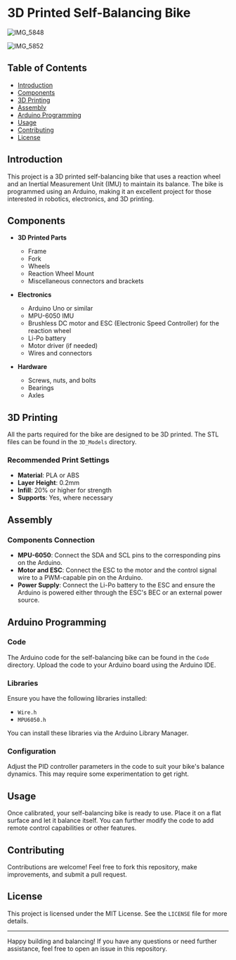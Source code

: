 # 3D Printed Self-Balancing Bike

![IMG_5848](https://github.com/user-attachments/assets/0c7321ca-4707-4bdc-8bb7-4c98a63ff7d9)

![IMG_5852](https://github.com/user-attachments/assets/1eedc93d-6ad5-421b-bca4-9a38b7f129d1)


## Table of Contents
- [Introduction](#introduction)
- [Components](#components)
- [3D Printing](#3d-printing)
- [Assembly](#assembly)
- [Arduino Programming](#arduino-programming)
- [Usage](#usage)
- [Contributing](#contributing)
- [License](#license)

## Introduction

This project is a 3D printed self-balancing bike that uses a reaction wheel and an Inertial Measurement Unit (IMU) to maintain its balance. The bike is programmed using an Arduino, making it an excellent project for those interested in robotics, electronics, and 3D printing.

## Components

- **3D Printed Parts**
  - Frame
  - Fork
  - Wheels
  - Reaction Wheel Mount
  - Miscellaneous connectors and brackets

- **Electronics**
  - Arduino Uno or similar
  - MPU-6050 IMU
  - Brushless DC motor and ESC (Electronic Speed Controller) for the reaction wheel
  - Li-Po battery
  - Motor driver (if needed)
  - Wires and connectors

- **Hardware**
  - Screws, nuts, and bolts
  - Bearings
  - Axles

## 3D Printing

All the parts required for the bike are designed to be 3D printed. The STL files can be found in the `3D_Models` directory.

### Recommended Print Settings

- **Material**: PLA or ABS
- **Layer Height**: 0.2mm
- **Infill**: 20% or higher for strength
- **Supports**: Yes, where necessary

## Assembly



### Components Connection

- **MPU-6050**: Connect the SDA and SCL pins to the corresponding pins on the Arduino.
- **Motor and ESC**: Connect the ESC to the motor and the control signal wire to a PWM-capable pin on the Arduino.
- **Power Supply**: Connect the Li-Po battery to the ESC and ensure the Arduino is powered either through the ESC's BEC or an external power source.

## Arduino Programming

### Code

The Arduino code for the self-balancing bike can be found in the `Code` directory. Upload the code to your Arduino board using the Arduino IDE.

### Libraries

Ensure you have the following libraries installed:
- `Wire.h`
- `MPU6050.h`

You can install these libraries via the Arduino Library Manager.

### Configuration

Adjust the PID controller parameters in the code to suit your bike's balance dynamics. This may require some experimentation to get right.

## Usage

Once calibrated, your self-balancing bike is ready to use. Place it on a flat surface and let it balance itself. You can further modify the code to add remote control capabilities or other features.

## Contributing

Contributions are welcome! Feel free to fork this repository, make improvements, and submit a pull request.

## License

This project is licensed under the MIT License. See the `LICENSE` file for more details.

---

Happy building and balancing! If you have any questions or need further assistance, feel free to open an issue in this repository.
